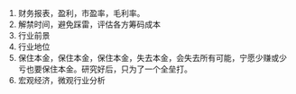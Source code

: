 1. 财务报表，盈利，市盈率，毛利率。
2. 解禁时间，避免踩雷，评估各方筹码成本
3. 行业前景
4. 行业地位
5. 保住本金，保住本金，保住本金，失去本金，会失去所有可能，宁愿少赚或少亏也要保住本金。研究好后，只为了一个全垒打。
6. 宏观经济，微观行业分析



